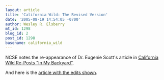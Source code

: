 ```yaml
---
layout: article
title: 'California Wild: The Revised Version'
date: '2005-08-19 14:54:05 -0700'
author: Wesley R. Elsberry
mt_id: 1298
blog_id: 2
post_id: 1298
basename: california_wild
---
```

NCSE notes the re-appearance of Dr. Eugenie Scott's article in [California Wild Re-Posts "In My Backyard"](http://www.ncseweb.org/resources/news/2005/CA/492_emcalifornia_wildem_repo_8_19_2005.asp).

<!--
And here is the <url href="http://www.calacademy.org/calwild/2005spring/stories/creationism.html">revised California Wild article</url>.
-->


And here is the [article with the edits shown](http://www.ncseweb.org/resources/articles/8521_in_my_backyard_creationism_in_8_18_2005.asp).
